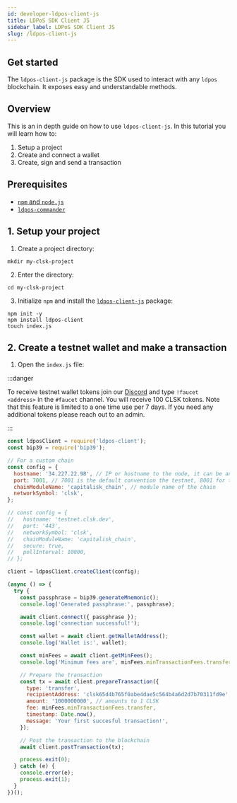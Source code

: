```yaml
---
id: developer-ldpos-client-js
title: LDPoS SDK Client JS
sidebar_label: LDPoS SDK Client JS
slug: /ldpos-client-js
---
```


## Get started

The `ldpos-client-js` package is the SDK used to interact with any `ldpos` blockchain. It exposes easy and understandable methods.

## Overview

This is an in depth guide on how to use `ldpos-client-js`. In this tutorial you will learn how to:

1. Setup a project
2. Create and connect a wallet
3. Create, sign and send a transaction

## Prerequisites

- [`npm` and `node.js`](https://nodejs.org/en/)
- [`ldpos-commander`](https://www.npmjs.com/package/ldpos-commander)

## 1. Setup your project

1. Create a project directory:

```
mkdir my-clsk-project
```

2. Enter the directory:

```
cd my-clsk-project
```

3. Initialize `npm` and install the [`ldpos-client-js`](https://www.npmjs.com/package/ldpos-client) package:

```
npm init -y
npm install ldpos-client
touch index.js
```

## 2. Create a testnet wallet and make a transaction

1. Open the `index.js` file:

:::danger

To receive testnet wallet tokens join our [Discord](https://discord.com/invite/Nrf33ck3Qq) and type `!faucet <address>` in the `#faucet` channel. You will receive 100 CLSK tokens. Note that this feature is limited to a one time use per 7 days. If you need any additional tokens please reach out to an admin.

:::

```js title="index.js"
const ldposClient = require('ldpos-client');
const bip39 = require('bip39');

// For a custom chain
const config = {
  hostname: '34.227.22.98', // IP or hostname to the node, it can be any node in the network
  port: 7001, // 7001 is the default convention the testnet, 8001 for the mainnet
  chainModuleName: 'capitalisk_chain', // module name of the chain
  networkSymbol: 'clsk',
};

// const config = {
//   hostname: 'testnet.clsk.dev',
//   port: '443',
//   networkSymbol: 'clsk',
//   chainModuleName: 'capitalisk_chain',
//   secure: true,
//   pollInterval: 10000,
// };

client = ldposClient.createClient(config);

(async () => {
  try {
    const passphrase = bip39.generateMnemonic();
    console.log('Generated passphrase:', passphrase);

    await client.connect({ passphrase });
    console.log('connection successful!');

    const wallet = await client.getWalletAddress();
    console.log('Wallet is:', wallet);

    const minFees = await client.getMinFees();
    console.log('Minimum fees are', minFees.minTransactionFees.transfer);

    // Prepare the transaction
    const tx = await client.prepareTransaction({
      type: 'transfer',
      recipientAddress: 'clsk65d4b765f0abe4dae5c564b4a6d2d7b70311fd9e',
      amount: '1000000000', // amounts to 1 CLSK
      fee: minFees.minTransactionFees.transfer,
      timestamp: Date.now(),
      message: 'Your first succesful transaction!',
    });

    // Post the transaction to the blockchain
    await client.postTransaction(tx);

    process.exit(0);
  } catch (e) {
    console.error(e);
    process.exit(1);
  }
})();
```
